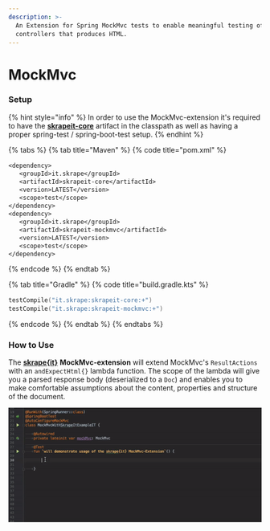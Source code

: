 ```yaml
---
description: >-
  An Extension for Spring MockMvc tests to enable meaningful testing of
  controllers that produces HTML.
---
```


# MockMvc

### Setup

{% hint style="info" %}
In order to use the MockMvc-extension it's required to have the [**skrapeit-core**](../../overview/setup.md#getting-super-powers) artifact in the classpath as well as having a proper spring-test / spring-boot-test setup.
{% endhint %}

{% tabs %}
{% tab title="Maven" %}
{% code title="pom.xml" %}
```markup
<dependency>
   <groupId>it.skrape</groupId>
   <artifactId>skrapeit-core</artifactId>
   <version>LATEST</version>
   <scope>test</scope>
</dependency>
<dependency>
   <groupId>it.skrape</groupId>
   <artifactId>skrapeit-mockmvc</artifactId>
   <version>LATEST</version>
   <scope>test</scope>
</dependency>
```
{% endcode %}
{% endtab %}

{% tab title="Gradle" %}
{% code title="build.gradle.kts" %}
```kotlin
testCompile("it.skrape:skrapeit-core:+")
testCompile("it.skrape:skrapeit-mockmvc:+")
```
{% endcode %}
{% endtab %}
{% endtabs %}

### How to Use

The [**skrape{it}**](../../) **MockMvc-extension** will extend MockMvc's `ResultActions` with an `andExpectHtml{}` lambda function. The scope of the lambda will give you a parsed response body \(deserialized to a `Doc`\) and enables you to make comfortable assumptions about the content, properties and structure of the document. 

![Documentation by example](../../.gitbook/assets/example-usage.gif)

